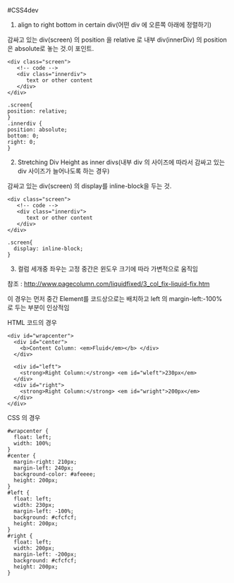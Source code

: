 #CSS4dev

1. align to right bottom in certain div(어떤 div 에 오른쪽 아래에 정렬하기)

  감싸고 있는 div(screen) 의 position 을 relative 로 내부 div(innerDiv) 의 position 은 absolute로 놓는 것.이 포인트.
  ```
  <div class="screen">
     <!-- code -->
     <div class="innerdiv">
        text or other content
     </div>
  </div>

  .screen{
  position: relative;
  }
  .innerdiv {
  position: absolute;
  bottom: 0;
  right: 0;
  }

  ```

2. Stretching Div Height as inner divs(내부 div 의 사이즈에 따라서 감싸고 있는 div 사이즈가 늘어나도록 하는 경우)

  감싸고 있는 div(screen) 의 display를 inline-block을 두는 것.
  ```
  <div class="screen">
     <!-- code -->
     <div class="innerdiv">
        text or other content
     </div>
  </div>

  .screen{
    display: inline-block;
  }

  ```
3. 컬럼 세개중 좌우는 고정 중간은 윈도우 크기에 따라 가변적으로 움직임

  참조 : http://www.pagecolumn.com/liquidfixed/3_col_fix-liquid-fix.htm

  이 경우는 먼저 중간 Element를 코드상으로는 배치하고 left 의 margin-left:-100% 로 두는 부분이 인상적임

  HTML 코드의 경우
  ```
  <div id="wrapcenter">
    <div id="center">
      <b>Content Column: <em>Fluid</em></b> </div>
    </div>

    <div id="left">
      <strong>Right Column:</strong> <em id="wleft">230px</em>
    </div>
    <div id="right">
      <strong>Right Column:</strong> <em id="wright">200px</em>
    </div>
  </div>
  ```
  CSS 의 경우

  ```
  #wrapcenter {
    float: left;
    width: 100%;
  }
  #center {
    margin-right: 210px;
    margin-left: 240px;
    background-color: #afeeee;
    height: 200px;
  }
  #left {
    float: left;
    width: 230px;
    margin-left: -100%;
    background: #cfcfcf;
    height: 200px;
  }
  #right {
    float: left;
    width: 200px;
    margin-left: -200px;
    background: #cfcfcf;
    height: 200px;
  }
  ```

